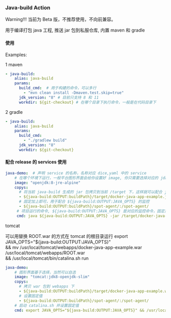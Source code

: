 ### Java-build Action

Warning!!! 当前为 Beta 版，不推荐使用，不向前兼容。

用于编译打包 java 工程, 推送 jar 包到私服仓库, 内置 maven 和 gradle

#### 使用

Examples:

1 maven

```yaml
- java-build:
    alias: java-build
    params:
      build_cmd:  # 用于构建的命令，可以多行
        - "mvn clean install -Dmaven.test.skip=true"
      jdk_version: "8" # 目前只支持 8 和 11
      workdir: ${git-checkout} # 在哪个目录下执行命令，一般是在代码目录下
```

2 gradle

```yaml
- java-build:
    alias: java-build
    params:
      build_cmd: 
        - "./gradlew build"
      jdk_version: "8"
      workdir: ${git-checkout}
```


#### 配合 release 的 services 使用


```yaml
java-demo:  # 声明 service 的名称，名称对应 dice,yaml 中的 service
    # 在哪个环境下运行，一般平台图形界面会给你设置好 image, 你只需要选择对应的 jdk 版本
    image: "openjdk:8-jre-alpine"
    copys:
      # 将当前 java-build 生成的 jar 包拷贝到当前 /target 下，这样就可以配合 java -jar 直接运行
      - ${java-build:OUTPUT:buildPath}/target/docker-java-app-example.jar:/target
      # 固定加上即可，用于配合 ${java-build:OUTPUT:JAVA_OPTS} 的监控
      - ${java-build:OUTPUT:buildPath}/spot-agent/:/spot-agent/
     # 项目运行的命令, ${java-build:OUTPUT:JAVA_OPTS} 是对应的监控命令，固定加上即可
     cmd: java ${java-build:OUTPUT:JAVA_OPTS} -jar /target/docker-java-app-example.jar 
```

tomcat

可以用替换 ROOT.war 的方式在 tomcat 的根目录运行
export JAVA_OPTS="${java-build:OUTPUT:JAVA_OPTS}" \
&& mv /usr/local/tomcat/webapps/docker-java-app-example.war /usr/local/tomcat/webapps/ROOT.war \
 && /usr/local/tomcat/bin/catalina.sh run


```yaml
java-demo: 
    # 图形界面基于选择，当然可以自选
    image: "tomcat:jdk8-openjdk-slim"
    copys:
      # 拷贝 war 包到 webapps 下
      - ${java-build:OUTPUT:buildPath}/target/docker-java-app-example.war:/usr/local/tomcat/webapps
      # 设置固定值
      - ${java-build:OUTPUT:buildPath}/spot-agent/:/spot-agent/
    # 启动 catalina.sh 并设置固定值
    cmd: export JAVA_OPTS="${java-build:OUTPUT:JAVA_OPTS}" && /usr/local/tomcat/bin/catalina.sh run
```
